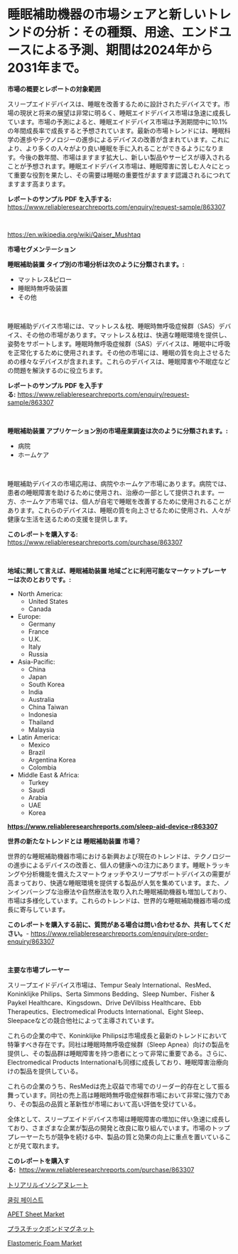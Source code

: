 <p><h1>睡眠補助機器の市場シェアと新しいトレンドの分析：その種類、用途、エンドユースによる予測、期間は2024年から2031年まで。</h1></p><p><strong>市場の概要とレポートの対象範囲</strong></p>
<p><p>スリープエイドデバイスは、睡眠を改善するために設計されたデバイスです。市場の現状と将来の展望は非常に明るく、睡眠エイドデバイス市場は急速に成長しています。市場の予測によると、睡眠エイドデバイス市場は予測期間中に10.1%の年間成長率で成長すると予想されています。最新の市場トレンドには、睡眠科学の進歩やテクノロジーの進歩によるデバイスの改善が含まれています。これにより、より多くの人々がより良い睡眠を手に入れることができるようになります。今後の数年間、市場はますます拡大し、新しい製品やサービスが導入されることが予想されます。睡眠エイドデバイス市場は、睡眠障害に苦しむ人々にとって重要な役割を果たし、その需要は睡眠の重要性がますます認識されるにつれてますます高まります。</p></p>
<p><strong>レポートのサンプル PDF を入手する:</strong> <a href="https://www.reliableresearchreports.com/enquiry/request-sample/863307">https://www.reliableresearchreports.com/enquiry/request-sample/863307</a></p>
<p>&nbsp;</p>
<p><a href="https://en.wikipedia.org/wiki/Qaiser_Mushtaq">https://en.wikipedia.org/wiki/Qaiser_Mushtaq</a></p>
<p><strong>市場セグメンテーション</strong></p>
<p><strong>睡眠補助装置 タイプ別の市場分析は次のように分類されます。:</strong></p>
<p><ul><li>マットレス&ピロー</li><li>睡眠時無呼吸装置</li><li>その他</li></ul></p>
<p>&nbsp;</p>
<p><p>睡眠補助デバイス市場には、マットレス＆枕、睡眠時無呼吸症候群（SAS）デバイス、その他の市場があります。マットレス＆枕は、快適な睡眠環境を提供し、姿勢をサポートします。睡眠時無呼吸症候群（SAS）デバイスは、睡眠中に呼吸を正常化するために使用されます。その他の市場には、睡眠の質を向上させるための様々なデバイスが含まれます。これらのデバイスは、睡眠障害や不眠症などの問題を解決するのに役立ちます。</p></p>
<p><strong>レポートのサンプル PDF を入手する:</strong>&nbsp;<a href="https://www.reliableresearchreports.com/enquiry/request-sample/863307">https://www.reliableresearchreports.com/enquiry/request-sample/863307</a></p>
<p>&nbsp;</p>
<p><strong> 睡眠補助装置 アプリケーション別の市場産業調査は次のように分類されます。:</strong></p>
<p><ul><li>病院</li><li>ホームケア</li></ul></p>
<p>&nbsp;</p>
<p><p>睡眠補助デバイスの市場応用は、病院やホームケア市場にあります。病院では、患者の睡眠障害を助けるために使用され、治療の一部として提供されます。一方、ホームケア市場では、個人が自宅で睡眠を改善するために使用されることがあります。これらのデバイスは、睡眠の質を向上させるために使用され、人々が健康な生活を送るための支援を提供します。</p></p>
<p><strong>このレポートを購入する:</strong>&nbsp; <a href="https://www.reliableresearchreports.com/purchase/863307">https://www.reliableresearchreports.com/purchase/863307</a></p>
<p>&nbsp;</p>
<p><strong>地域に関して言えば、睡眠補助装置 地域ごとに利用可能なマーケットプレーヤーは次のとおりです。:</strong></p>
<p><ul>
    <li>
        North America:
        <ul>
            <li>United States</li>
            <li>Canada</li>
        </ul>
    </li>
    <li>
        Europe:
        <ul>
            <li>Germany</li>
            <li>France</li>
            <li>U.K.</li>
            <li>Italy</li>
            <li>Russia</li>
        </ul>
    </li>
    <li>
        Asia-Pacific:
        <ul>
            <li>China</li>
            <li>Japan</li>
            <li>South Korea</li>
            <li>India</li>
            <li>Australia</li>
            <li>China Taiwan</li>
            <li>Indonesia</li>
            <li>Thailand</li>
            <li>Malaysia</li>
        </ul>
    </li>
    <li>
        Latin America:
        <ul>
            <li>Mexico</li>
            <li>Brazil</li>
            <li>Argentina Korea</li>
            <li>Colombia</li>
        </ul>
    </li>
    <li>
        Middle East & Africa:
        <ul>
            <li>Turkey</li>
            <li>Saudi</li>
            <li>Arabia</li>
            <li>UAE</li>
            <li>Korea</li>
        </ul>
    </li>
    </ul></p>
<p><strong><a href="https://www.reliableresearchreports.com/sleep-aid-device-r863307">https://www.reliableresearchreports.com/sleep-aid-device-r863307</a></strong>&nbsp;</p>
<p><strong>世界の新たなトレンドとは 睡眠補助装置 市場？</strong></p>
<p><p>世界的な睡眠補助機器市場における新興および現在のトレンドは、テクノロジーの進歩によるデバイスの改善と、個人の健康への注力にあります。睡眠トラッキングや分析機能を備えたスマートウォッチやスリープサポートデバイスの需要が高まっており、快適な睡眠環境を提供する製品が人気を集めています。また、ノンインバーシブな治療法や自然療法を取り入れた睡眠補助機器も増加しており、市場は多様化しています。これらのトレンドは、世界的な睡眠補助機器市場の成長に寄与しています。</p></p>
<p><strong>このレポートを購入する前に、質問がある場合は問い合わせるか、共有してください。</strong>- <a href="https://www.reliableresearchreports.com/enquiry/pre-order-enquiry/863307">https://www.reliableresearchreports.com/enquiry/pre-order-enquiry/863307</a></p>
<p>&nbsp;</p>
<p><strong>主要な市場プレーヤー</strong></p>
<p><p>スリープエイドデバイス市場は、Tempur Sealy International、ResMed、Koninklijke Philips、Serta Simmons Bedding、Sleep Number、Fisher & Paykel Healthcare、Kingsdown、Drive DeVilbiss Healthcare、Ebb Therapeutics、Electromedical Products International、Eight Sleep、Sleepaceなどの競合他社によって主導されています。</p><p>これらの企業の中で、Koninklijke Philipsは市場成長と最新のトレンドにおいて特筆すべき存在です。同社は睡眠時無呼吸症候群（Sleep Apnea）向けの製品を提供し、その製品群は睡眠障害を持つ患者にとって非常に重要である。さらに、Electromedical Products Internationalも同様に成長しており、睡眠障害治療向けの製品を提供している。</p><p>これらの企業のうち、ResMedは売上収益で市場でのリーダー的存在として振る舞っています。同社の売上高は睡眠時無呼吸症候群市場において非常に強力であり、その製品の品質と革新性が市場において高い評価を受けている。</p><p>全体として、スリープエイドデバイス市場は睡眠障害の増加に伴い急速に成長しており、さまざまな企業が製品の開発と改良に取り組んでいます。市場のトッププレーヤーたちが競争を続ける中、製品の質と効果の向上に重点を置いていることが見て取れます。</p></p>
<p><strong>このレポートを購入する:</strong>&nbsp;&nbsp;<a href="https://www.reliableresearchreports.com/purchase/863307">https://www.reliableresearchreports.com/purchase/863307</a></p>
<p><p><a href="https://github.com/DanykaKilback/Market-Research-Report-List-2/blob/main/356095617374.md">トリアリルイソシアヌレート</a></p><p><a href="https://github.com/LuckeyCorbin/Market-Research-Report-List-2/blob/main/168701024233.md">쿨링 페이스트</a></p><p><a href="https://github.com/JosephWillisbXXgf/Market-Research-Report-List-1/blob/main/apet-sheet-market.md">APET Sheet Market</a></p><p><a href="https://github.com/RandallRunte2023/Market-Research-Report-List-2/blob/main/394608217372.md">プラスチックボンドマグネット</a></p><p><a href="https://github.com/ORAZITOM/Market-Research-Report-List-1/blob/main/elastomeric-foam-market.md">Elastomeric Foam Market</a></p></p>